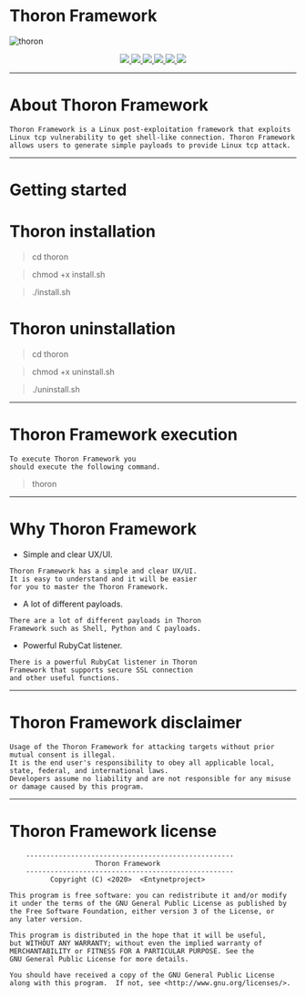 # Thoron Framework

![thoron](https://user-images.githubusercontent.com/54115104/79206549-2911d100-7e48-11ea-975f-f1a8294a516a.jpeg)

<p align="center">
  <a href="http://entynetproject.simplesite.com/">
    <img src="https://img.shields.io/badge/entynetproject-Ivan%20Nikolsky-blue.svg">
  </a> 
  <a href="https://github.com/entynetproject/thoron/releases">
    <img src="https://img.shields.io/github/release/entynetproject/thoron.svg">
  </a>
  <a href="https://wikipedia.org/wiki/Ruby_(programming_language)">
    <img src="https://img.shields.io/badge/language-ruby-red.svg">
 </a>
  <a href="https://github.com/entynetproject/thoron/issues?q=is%3Aissue+is%3Aclosed">
      <img src="https://img.shields.io/github/issues/entynetproject/thoron.svg">
  </a>
  <a href="https://github.com/entynetproject/thoron/wiki">
      <img src="https://img.shields.io/badge/wiki%20-thoron-lightgrey.svg">
 </a>
  <a href="https://twitter.com/entynetproject">
    <img src="https://img.shields.io/badge/twitter-entynetproject-blue.svg">
 </a>
</p>

***

# About Thoron Framework

    Thoron Framework is a Linux post-exploitation framework that exploits 
    Linux tcp vulnerability to get shell-like connection. Thoron Framework 
    allows users to generate simple payloads to provide Linux tcp attack. 

***

# Getting started

# Thoron installation

> cd thoron

> chmod +x install.sh

> ./install.sh

# Thoron uninstallation

> cd thoron

> chmod +x uninstall.sh

> ./uninstall.sh

***

# Thoron Framework execution

```
To execute Thoron Framework you
should execute the following command.
```

> thoron
      
***

# Why Thoron Framework

* Simple and clear UX/UI.

```
Thoron Framework has a simple and clear UX/UI. 
It is easy to understand and it will be easier 
for you to master the Thoron Framework.
```

* A lot of different payloads.

```
There are a lot of different payloads in Thoron 
Framework such as Shell, Python and C payloads.
```

* Powerful RubyCat listener.

```
There is a powerful RubyCat listener in Thoron 
Framework that supports secure SSL connection 
and other useful functions.
```

***
    
# Thoron Framework disclaimer

```
Usage of the Thoron Framework for attacking targets without prior mutual consent is illegal.
It is the end user's responsibility to obey all applicable local, state, federal, and international laws.
Developers assume no liability and are not responsible for any misuse or damage caused by this program.
```

***

# Thoron Framework license

```
    ---------------------------------------------------
                     Thoron Framework                  
    ---------------------------------------------------
          Copyright (C) <2020>  <Entynetproject>

This program is free software: you can redistribute it and/or modify
it under the terms of the GNU General Public License as published by
the Free Software Foundation, either version 3 of the License, or
any later version.

This program is distributed in the hope that it will be useful,
but WITHOUT ANY WARRANTY; without even the implied warranty of
MERCHANTABILITY or FITNESS FOR A PARTICULAR PURPOSE. See the
GNU General Public License for more details.

You should have received a copy of the GNU General Public License
along with this program.  If not, see <http://www.gnu.org/licenses/>.
```
